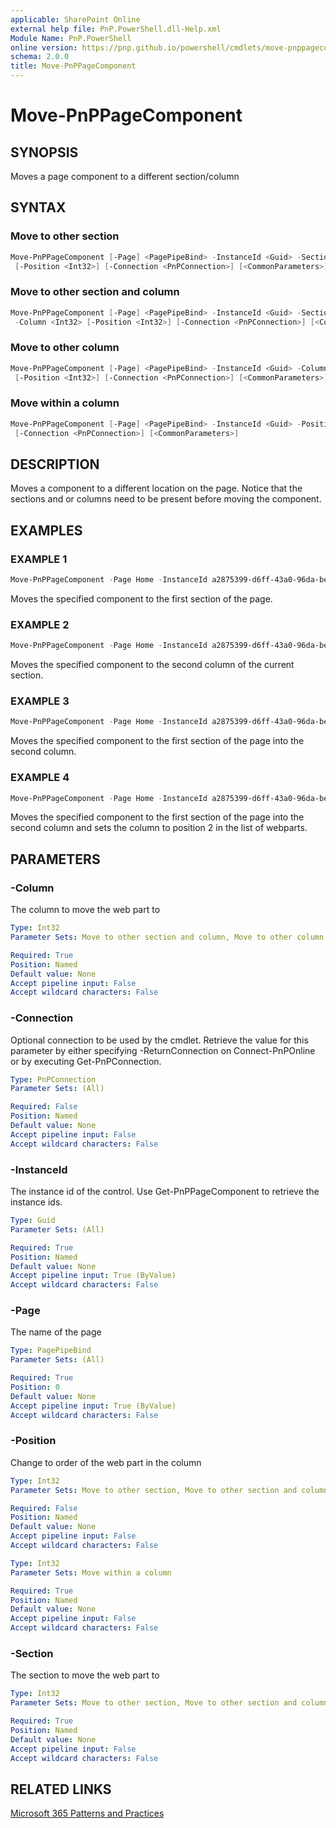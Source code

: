 ```yaml
---
applicable: SharePoint Online
external help file: PnP.PowerShell.dll-Help.xml
Module Name: PnP.PowerShell
online version: https://pnp.github.io/powershell/cmdlets/move-pnppagecomponent
schema: 2.0.0
title: Move-PnPPageComponent
---
```


# Move-PnPPageComponent

## SYNOPSIS
Moves a page component to a different section/column

## SYNTAX

### Move to other section
```powershell
Move-PnPPageComponent [-Page] <PagePipeBind> -InstanceId <Guid> -Section <Int32>
 [-Position <Int32>] [-Connection <PnPConnection>] [<CommonParameters>]
```

### Move to other section and column
```powershell
Move-PnPPageComponent [-Page] <PagePipeBind> -InstanceId <Guid> -Section <Int32>
 -Column <Int32> [-Position <Int32>] [-Connection <PnPConnection>] [<CommonParameters>]
```

### Move to other column
```powershell
Move-PnPPageComponent [-Page] <PagePipeBind> -InstanceId <Guid> -Column <Int32>
 [-Position <Int32>] [-Connection <PnPConnection>] [<CommonParameters>]
```

### Move within a column
```powershell
Move-PnPPageComponent [-Page] <PagePipeBind> -InstanceId <Guid> -Position <Int32>
 [-Connection <PnPConnection>] [<CommonParameters>]
```

## DESCRIPTION
Moves a component to a different location on the page. Notice that the sections and or columns need to be present before moving the component.

## EXAMPLES

### EXAMPLE 1
```powershell
Move-PnPPageComponent -Page Home -InstanceId a2875399-d6ff-43a0-96da-be6ae5875f82 -Section 1
```

Moves the specified component to the first section of the page.

### EXAMPLE 2
```powershell
Move-PnPPageComponent -Page Home -InstanceId a2875399-d6ff-43a0-96da-be6ae5875f82 -Column 2
```

Moves the specified component to the second column of the current section.

### EXAMPLE 3
```powershell
Move-PnPPageComponent -Page Home -InstanceId a2875399-d6ff-43a0-96da-be6ae5875f82 -Section 1 -Column 2
```

Moves the specified component to the first section of the page into the second column.

### EXAMPLE 4
```powershell
Move-PnPPageComponent -Page Home -InstanceId a2875399-d6ff-43a0-96da-be6ae5875f82 -Section 1 -Column 2 -Position 2
```

Moves the specified component to the first section of the page into the second column and sets the column to position 2 in the list of webparts.

## PARAMETERS

### -Column
The column to move the web part to

```yaml
Type: Int32
Parameter Sets: Move to other section and column, Move to other column

Required: True
Position: Named
Default value: None
Accept pipeline input: False
Accept wildcard characters: False
```

### -Connection
Optional connection to be used by the cmdlet. Retrieve the value for this parameter by either specifying -ReturnConnection on Connect-PnPOnline or by executing Get-PnPConnection.

```yaml
Type: PnPConnection
Parameter Sets: (All)

Required: False
Position: Named
Default value: None
Accept pipeline input: False
Accept wildcard characters: False
```

### -InstanceId
The instance id of the control. Use Get-PnPPageComponent to retrieve the instance ids.

```yaml
Type: Guid
Parameter Sets: (All)

Required: True
Position: Named
Default value: None
Accept pipeline input: True (ByValue)
Accept wildcard characters: False
```

### -Page
The name of the page

```yaml
Type: PagePipeBind
Parameter Sets: (All)

Required: True
Position: 0
Default value: None
Accept pipeline input: True (ByValue)
Accept wildcard characters: False
```

### -Position
Change to order of the web part in the column

```yaml
Type: Int32
Parameter Sets: Move to other section, Move to other section and column, Move to other column

Required: False
Position: Named
Default value: None
Accept pipeline input: False
Accept wildcard characters: False
```

```yaml
Type: Int32
Parameter Sets: Move within a column

Required: True
Position: Named
Default value: None
Accept pipeline input: False
Accept wildcard characters: False
```

### -Section
The section to move the web part to

```yaml
Type: Int32
Parameter Sets: Move to other section, Move to other section and column

Required: True
Position: Named
Default value: None
Accept pipeline input: False
Accept wildcard characters: False
```



## RELATED LINKS

[Microsoft 365 Patterns and Practices](https://aka.ms/m365pnp)